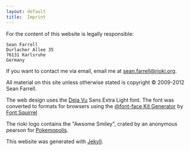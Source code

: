 ```yaml
---
layout: default
title:  Imprint
---
```

For the content of this website is legally responsible:

    Sean Farrell
    Durlacher Allee 35
    76131 Karlsruhe
	Germany
    
If you want to contact me via email, email me at [sean.farrell@rioki.org][6].

All material on this site unless otherwise stated is copyright 
&copy; 2009-2012 Sean Farrell. 

The web design uses the [Deja Vu][1] Sans Extra Light font. The font was 
converted to formats for browsers using the [@font-face Kit Generator][2] by 
[Font Squirrel][3]

The rioki logo contains the "Awsome Smiley", crated by an anonymous pearson
for [Pokemopolis][4].

This website was generated with [Jekyll][5].

[1]: http://dejavu-fonts.org
[2]: http://www.fontsquirrel.com/fontface/generator
[3]: http://www.fontsquirrel.com
[4]: http://pokemopolis.net
[5]: https://github.com/mojombo/jekyll
[6]: sean.farrell@rioki.org